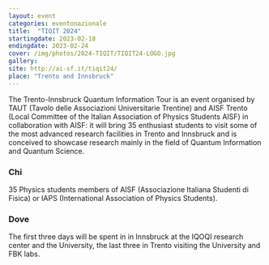 ```yaml
---
layout: event
categories: eventonazionale
title:  "TIQIT 2024"
startingdate: 2023-02-18
endingdate: 2023-02-24
cover: /img/photos/2024-TIQIT/TIQIT24-LOGO.jpg
gallery:
site: http://ai-sf.it/tiqit24/
place: "Trento and Innsbruck"
---
```


The Trento-Innsbruck Quantum Information Tour is an event organised by TAUT (Tavolo delle Associazioni Universitarie Trentine) and AISF Trento (Local Committee of the Italian Association of Physics Students AISF) in collaboration with AISF: it will bring 35 enthusiast students to visit some of the most advanced research facilities in Trento and Innsbruck and is conceived to showcase research mainly in the field of Quantum Information and Quantum Science.

### Chi

35 Physics students members of AISF (Associazione Italiana Studenti di Fisica) or IAPS (International Association of Physics Students).

### Dove

The first three days will be spent in in Innsbruck at the IQOQI research center and the University, the last three in Trento visiting the University and FBK labs.